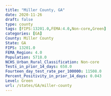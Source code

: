```yaml
---
title: "Miller County, GA"
date: 2020-11-26
draft: false
type: county
tags: [FIPS:13201.0,FEMA:4.0,Non-core,Green]
categories: [GA]
County: Miller County
State: GA
FIPS: 13201.0
FEMA_Region: 4.0
Population: 5718.0
NCHS_Urban_Rural_Classification: Non-core
Tests_in_prior_14_days: 658.0
Fourteen_day_test_rate_per_100000: 11508.0
Percent_Positivity_in_prior_14_days: 0.043
Level: Green
url: /states/GA/miller-county
---
```



